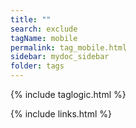 ```yaml
---
title: ""
search: exclude
tagName: mobile
permalink: tag_mobile.html
sidebar: mydoc_sidebar
folder: tags
---
```

{% include taglogic.html %}

{% include links.html %}
